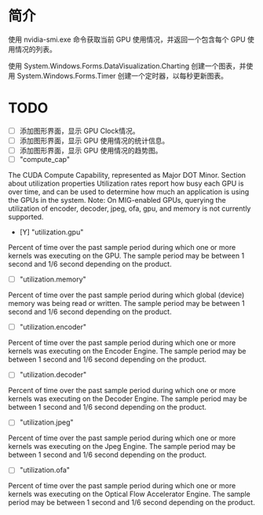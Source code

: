 # 简介

使用 nvidia-smi.exe 命令获取当前 GPU 使用情况，并返回一个包含每个 GPU 使用情况的列表。

使用 System.Windows.Forms.DataVisualization.Charting 创建一个图表，并使用 System.Windows.Forms.Timer 创建一个定时器，以每秒更新图表。

# TODO

- [ ] 添加图形界面，显示 GPU Clock情况。
- [ ] 添加图形界面，显示 GPU 使用情况的统计信息。
- [ ] 添加图形界面，显示 GPU 使用情况的趋势图。
- [ ] "compute_cap"

The CUDA Compute Capability, represented as Major DOT Minor.
Section about utilization properties
Utilization rates report how busy each GPU is over time, and can be used to determine how much an application is using the GPUs in the system.
Note: On MIG-enabled GPUs, querying the utilization of encoder, decoder, jpeg, ofa, gpu, and memory is not currently supported.

- [Y] "utilization.gpu"

Percent of time over the past sample period during which one or more kernels was executing on the GPU.
The sample period may be between 1 second and 1/6 second depending on the product.

- [ ] "utilization.memory"

Percent of time over the past sample period during which global (device) memory was being read or written.
The sample period may be between 1 second and 1/6 second depending on the product.

- [ ] "utilization.encoder"

Percent of time over the past sample period during which one or more kernels was executing on the Encoder Engine.
The sample period may be between 1 second and 1/6 second depending on the product.

- [ ] "utilization.decoder"

Percent of time over the past sample period during which one or more kernels was executing on the Decoder Engine.
The sample period may be between 1 second and 1/6 second depending on the product.

- [ ] "utilization.jpeg"

Percent of time over the past sample period during which one or more kernels was executing on the Jpeg Engine.
The sample period may be between 1 second and 1/6 second depending on the product.

- [ ] "utilization.ofa"

Percent of time over the past sample period during which one or more kernels was executing on the Optical Flow Accelerator Engine.
The sample period may be between 1 second and 1/6 second depending on the product.